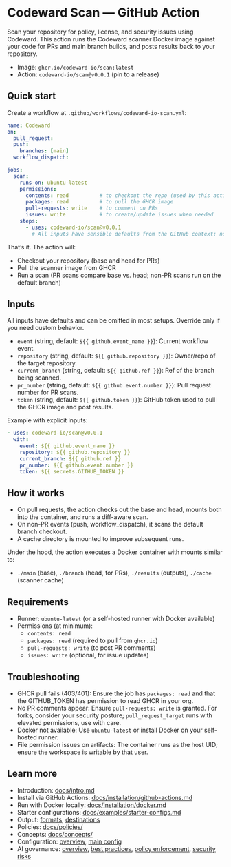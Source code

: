# Codeward Scan — GitHub Action

Scan your repository for policy, license, and security issues using Codeward.
This action runs the Codeward scanner Docker image against your code for PRs and main branch builds, and posts results back to your repository.

- Image: `ghcr.io/codeward-io/scan:latest`
- Action: `codeward-io/scan@v0.0.1` (pin to a release)

## Quick start
Create a workflow at `.github/workflows/codeward-io-scan.yml`:

```yaml
name: Codeward
on:
  pull_request:
  push:
    branches: [main]
  workflow_dispatch:

jobs:
  scan:
    runs-on: ubuntu-latest
    permissions:
      contents: read          # to checkout the repo (used by this action internally)
      packages: read          # to pull the GHCR image
      pull-requests: write    # to comment on PRs
      issues: write           # to create/update issues when needed
    steps:
      - uses: codeward-io/scan@v0.0.1
        # All inputs have sensible defaults from the GitHub context; no configuration required.
```

That’s it. The action will:
- Checkout your repository (base and head for PRs)
- Pull the scanner image from GHCR
- Run a scan (PR scans compare base vs. head; non-PR scans run on the default branch)

## Inputs
All inputs have defaults and can be omitted in most setups. Override only if you need custom behavior.

- `event` (string, default: `${{ github.event_name }}`): Current workflow event.
- `repository` (string, default: `${{ github.repository }}`): Owner/repo of the target repository.
- `current_branch` (string, default: `${{ github.ref }}`): Ref of the branch being scanned.
- `pr_number` (string, default: `${{ github.event.number }}`): Pull request number for PR scans.
- `token` (string, default: `${{ github.token }}`): GitHub token used to pull the GHCR image and post results.

Example with explicit inputs:

```yaml
- uses: codeward-io/scan@v0.0.1
  with:
    event: ${{ github.event_name }}
    repository: ${{ github.repository }}
    current_branch: ${{ github.ref }}
    pr_number: ${{ github.event.number }}
    token: ${{ secrets.GITHUB_TOKEN }}
```

## How it works
- On pull requests, the action checks out the base and head, mounts both into the container, and runs a diff-aware scan.
- On non-PR events (push, workflow_dispatch), it scans the default branch checkout.
- A cache directory is mounted to improve subsequent runs.

Under the hood, the action executes a Docker container with mounts similar to:
- `./main` (base), `./branch` (head, for PRs), `./results` (outputs), `./cache` (scanner cache)

## Requirements
- Runner: `ubuntu-latest` (or a self-hosted runner with Docker available)
- Permissions (at minimum):
  - `contents: read`
  - `packages: read` (required to pull from `ghcr.io`)
  - `pull-requests: write` (to post PR comments)
  - `issues: write` (optional, for issue updates)

## Troubleshooting
- GHCR pull fails (403/401): Ensure the job has `packages: read` and that the GITHUB_TOKEN has permission to read GHCR in your org.
- No PR comments appear: Ensure `pull-requests: write` is granted. For forks, consider your security posture; `pull_request_target` runs with elevated permissions, use with care.
- Docker not available: Use `ubuntu-latest` or install Docker on your self-hosted runner.
- File permission issues on artifacts: The container runs as the host UID; ensure the workspace is writable by that user.

## Learn more
- Introduction: [docs/intro.md](docs/intro.md)
- Install via GitHub Actions: [docs/installation/github-actions.md](docs/installation/github-actions.md)
- Run with Docker locally: [docs/installation/docker.md](docs/installation/docker.md)
- Starter configurations: [docs/examples/starter-configs.md](docs/examples/starter-configs.md)
- Output: [formats](docs/output/formats.md), [destinations](docs/output/destinations.md)
- Policies: [docs/policies/](docs/policies/)
- Concepts: [docs/concepts/](docs/concepts/)
- Configuration: [overview](docs/configuration/overview.md), [main config](docs/configuration/main-config.md)
- AI governance: [overview](docs/ai-governance/overview.md), [best practices](docs/ai-governance/best-practices.md), [policy enforcement](docs/ai-governance/policy-enforcement.md), [security risks](docs/ai-governance/security-risks.md)
